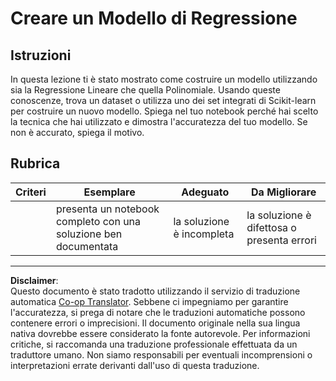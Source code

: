 <!--
CO_OP_TRANSLATOR_METADATA:
{
  "original_hash": "cc471fa89c293bc735dd3a9a0fb79b1b",
  "translation_date": "2025-08-29T20:19:47+00:00",
  "source_file": "2-Regression/3-Linear/assignment.md",
  "language_code": "it"
}
-->
# Creare un Modello di Regressione

## Istruzioni

In questa lezione ti è stato mostrato come costruire un modello utilizzando sia la Regressione Lineare che quella Polinomiale. Usando queste conoscenze, trova un dataset o utilizza uno dei set integrati di Scikit-learn per costruire un nuovo modello. Spiega nel tuo notebook perché hai scelto la tecnica che hai utilizzato e dimostra l'accuratezza del tuo modello. Se non è accurato, spiega il motivo.

## Rubrica

| Criteri  | Esemplare                                                    | Adeguato                   | Da Migliorare                  |
| -------- | ------------------------------------------------------------ | -------------------------- | ------------------------------ |
|          | presenta un notebook completo con una soluzione ben documentata | la soluzione è incompleta  | la soluzione è difettosa o presenta errori |

---

**Disclaimer**:  
Questo documento è stato tradotto utilizzando il servizio di traduzione automatica [Co-op Translator](https://github.com/Azure/co-op-translator). Sebbene ci impegniamo per garantire l'accuratezza, si prega di notare che le traduzioni automatiche possono contenere errori o imprecisioni. Il documento originale nella sua lingua nativa dovrebbe essere considerato la fonte autorevole. Per informazioni critiche, si raccomanda una traduzione professionale effettuata da un traduttore umano. Non siamo responsabili per eventuali incomprensioni o interpretazioni errate derivanti dall'uso di questa traduzione.